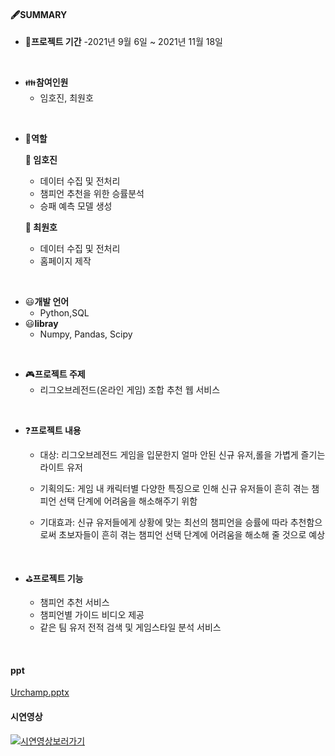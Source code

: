 #### 🖋SUMMARY

- 📅<B>프로젝트 기간</B>
  -2021년 9월 6일 ~ 2021년 11월 18일

</br>

- 👪<B>참여인원</B>
  - 임호진, 최원호
</br>

- 👮<B>역할</B>

  <B>:man: 임호진</B>
  - 데이터 수집 및 전처리
  - 챔피언 추천을 위한 승률분석
  - 승패 예측 모델 생성
  
  
  <B>:man: 최원호</B>
  - 데이터 수집 및 전처리
  - 홈페이지 제작
 </br>
 
- 😃<B>개발 언어</B>
  - Python,SQL
- 😃<B>libray</B>
  - Numpy, Pandas, Scipy

</br>

- 🎮<B>프로젝트 주제</B> 
  - 리그오브레전드(온라인 게임) 조합 추천 웹 서비스

</br>

- ❓<B>프로젝트 내용</B>

   - 대상: 리그오브레전드 게임을 입문한지 얼마 안된 신규 유저,롤을 가볍게 즐기는 라이트 유저

   - 기획의도: 게임 내 캐릭터별 다양한 특징으로 인해 신규 유저들이 흔히 겪는 챔피언 선택 단계에 어려움을 해소해주기 위함

   - 기대효과: 신규 유저들에게 상황에 맞는 최선의 챔피언을 승률에 따라 추천함으로써 초보자들이 흔히 겪는 챔피언 선택 단계에 어려움을 해소해 줄 것으로 예상


</br>

- ⛳<B>프로젝트 기능</B>
 
  - 챔피언 추천 서비스
  - 챔피언별 가이드 비디오 제공
  - 같은 팀 유저 전적 검색 및 게임스타일 분석 서비스

</br>

#### ppt
[Urchamp.pptx](https://github.com/dlaghwls1104/Urchamp/files/8960019/Capston.pptx)

#### 시연영상
[![시연영상보러가기](http://img.youtube.com/vi/QYNwbZHmh8g/0.jpg)](https://user-images.githubusercontent.com/43700551/175432727-a915fea7-3cb4-4ee3-bf97-48c049154237.mp4) 

